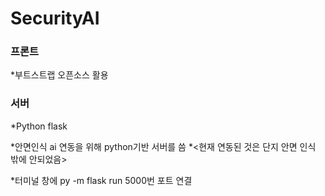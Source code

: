 # SecurityAI

### 프론트
*부트스트랩 오픈소스 활용

### 서버
*Python flask

*안면인식 ai 연동을 위해 python기반 서버를 씀
*<현재 연동된 것은 단지 안면 인식 밖에 안되었음>


*터미널 창에  py -m flask run
5000번 포트 연결
